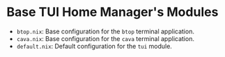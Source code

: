 # Base TUI Home Manager's Modules

- `btop.nix`: Base configuration for the `btop` terminal application.
- `cava.nix`: Base configuration for the `cava` terminal application.
- `default.nix`: Default configuration for the `tui` module.

